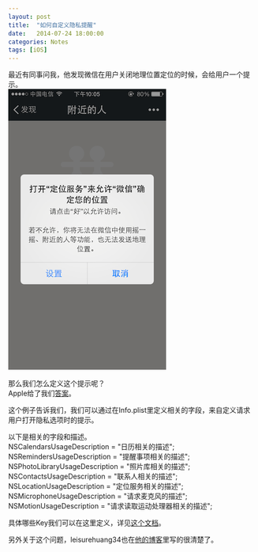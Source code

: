 ```yaml
---
layout: post
title:  "如何自定义隐私提醒"
date:   2014-07-24 18:00:00
categories: Notes
tags: [iOS]
---
```


最近有同事问我，他发现微信在用户关闭地理位置定位的时候，会给用户一个提示。  
![微信提示图片](/assets/images/2014-07-24-01.png)

那么我们怎么定义这个提示呢？  
Apple给了我们[答案](https://developer.apple.com/library/ios/samplecode/PrivacyPrompts/Introduction/Intro.html#//apple_ref/doc/uid/DTS40013410)。 

这个例子告诉我们，我们可以通过在Info.plist里定义相关的字段，来自定义请求用户打开隐私选项时的提示。

以下是相关的字段和描述。  
NSCalendarsUsageDescription  = "日历相关的描述";  
NSRemindersUsageDescription = "提醒事项相关的描述";  
NSPhotoLibraryUsageDescription = "照片库相关的描述";  
NSContactsUsageDescription = "联系人相关的描述";  
NSLocationUsageDescription = "定位服务相关的描述";  
NSMicrophoneUsageDescription = "请求麦克风的描述";  
NSMotionUsageDescription = "请求读取运动处理器相关的描述";  

具体哪些Key我们可以在这里定义，详见[这个文档](https://developer.apple.com/library/ios/documentation/General/Reference/InfoPlistKeyReference/Introduction/Introduction.html)。

另外关于这个问题，leisurehuang34也在[他的博客](http://blog.sina.com.cn/s/blog_8280f5ec0102uy9m.html)里写的很清楚了。
